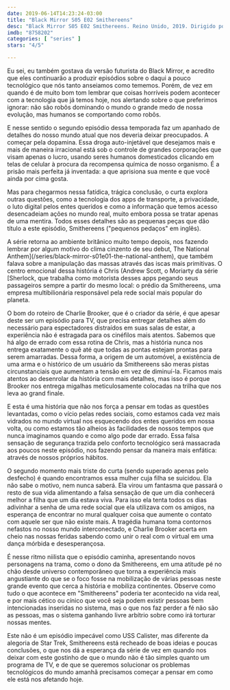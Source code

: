 ```yaml
---
date: 2019-06-14T14:23:24-03:00
title: "Black Mirror S05 E02 Smithereens"
desc: "Black Mirror S05 E02 Smithereens. Reino Unido, 2019. Dirigido por James Hawes, escrito por Charlie Brooker. Com Andrew Scott, Damson Idris, Topher Grace."
imdb: "8758202"
categories: [ "series" ]
stars: "4/5"

---
```

Eu sei, eu também gostava da versão futurista do Black Mirror, e acredito que eles continuarão a produzir episódios sobre o daqui a pouco tecnológico que nós tanto anseiamos como tememos. Porém, de vez em quando é de muito bom tom lembrar que coisas horríveis podem acontecer com a tecnologia que já temos hoje, nos alertando sobre o que preferimos ignorar: não são robôs dominando o mundo o grande medo de nossa evolução, mas humanos se comportando como robôs.

E nesse sentido o segundo episódio dessa temporada faz um apanhado de detalhes do nosso mundo atual que nos deveria deixar preocupados. A começar pela dopamina. Essa droga auto-injetável que desejamos mais e mais de maneira irracional está sob o controle de grandes corporações que visam apenas o lucro, usando seres humanos domesticados clicando em telas de celular à procura da recompensa química de nosso organismo. É a prisão mais perfeita já inventada: a que aprisiona sua mente e que você ainda por cima gosta.

Mas para chegarmos nessa fatídica, trágica conclusão, o curta explora outras questões, como a tecnologia dos apps de transporte, a privacidade, o luto digital pelos entes queridos e como a informação que temos acesso desencadeiam ações no mundo real, muito embora possa se tratar apenas de uma mentira. Todos esses detalhes são as pequenas peças que dão título a este episódio, Smithereens ("pequenos pedaços" em inglês).

A série retorna ao ambiente britânico muito tempo depois, nos fazendo lembrar por algum motivo do clima cinzento de seu debut, The National Anthem](/series/black-mirror-s01e01-the-national-anthem), que também falava sobre a manipulação das massas através das iscas mais primitivas. O centro emocional dessa história é Chris (Andrew Scott, o Moriarty da série [Sherlock, que trabalha como motorista desses apps pegando seus passageiros sempre a partir do mesmo local: o prédio da Smithereens, uma empresa multibilionária responsável pela rede social mais popular do planeta.

O bom do roteiro de Charlie Brooker, que é o criador da série, é que apesar deste ser um episódio para TV, que precisa entregar detalhes além do necessário para espectadores distraídos em suas salas de estar, a experiência não é estragada para os cinéfilos mais atentos. Sabemos que há algo de errado com essa rotina de Chris, mas a história nunca nos entrega exatamente o quê até que todas as pontas estejam prontas para serem amarradas. Dessa forma, a origem de um automóvel, a existência de uma arma e o histórico de um usuário da Smithereens são meras pistas circunstanciais que aumentam a tensão em vez de diminuí-la. Ficamos mais atentos ao desenrolar da história com mais detalhes, mas isso é porque Brooker nos entrega migalhas meticulosamente colocadas na trilha que nos leva ao grand finale.

E esta é uma história que não nos força a pensar em todas as questões levantadas, como o vício pelas redes sociais, como estamos cada vez mais vidrados no mundo virtual nos esquecendo dos entes queridos em nossa volta, ou como estamos tão alheios às facilidades de nossos tempos que nunca imaginamos quando e como algo pode dar errado. Essa falsa sensação de segurança trazida pelo conforto tecnológico será massacrada aos poucos neste episódio, nos fazendo pensar da maneira mais enfática: através de nossos próprios hábitos.

O segundo momento mais triste do curta (sendo superado apenas pelo desfecho) é quando encontramos essa mulher cuja filha se suicidou. Ela não sabe o motivo, nem nunca saberá. Ela virou um fantasma que passará o resto de sua vida alimentando a falsa sensação de que um dia conhecerá melhor a filha que um dia estava viva. Para isso ela tenta todos os dias adivinhar a senha de uma rede social que ela utilizava com os amigos, na esperança de encontrar no mural qualquer coisa que aumente o contato com aquele ser que não existe mais. A tragédia humana toma contornos nefastos no nosso mundo interconectado, e Charlie Brooker acerta em cheio nas nossas feridas sabendo como unir o real com o virtual em uma dança mórbida e desesperançosa.

É nesse ritmo niilista que o episódio caminha, apresentando novos personagens na trama, como o dono da Smithereens, em uma atitude pé no chão desde universo contemporâneo que torna a experiência mais angustiante do que se o foco fosse na mobilização de várias pessoas neste grande evento que cerca a história e mobiliza continentes. Observe como tudo o que acontece em "Smithereens" poderia ter acontecido na vida real, e por mais cético ou cínico que você seja podem existir pessoas bem intencionadas inseridas no sistema, mas o que nos faz perder a fé não são as pessoas, mas o sistema ganhando livre arbítrio sobre como irá torturar nossas mentes.

Este não é um episódio impecável como USS Calister, mas diferente da alegoria de Star Trek, Smithereens está recheado de boas ideias e poucas conclusões, o que nos dá a esperança da série de vez em quando nos deixar com este gostinho de que o mundo não é tão simples quanto um programa de TV, e de que se queremos solucionar os problemas tecnológicos do mundo amanhã precisamos começar a pensar em como ele está nos afetando hoje.
